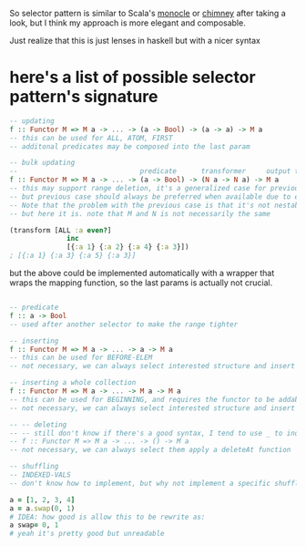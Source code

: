 So selector pattern is similar to Scala's [monocle](https://www.optics.dev/Monocle/) or [chimney](https://github.com/scalalandio/chimney) after taking a look, but I think my approach is more elegant and composable.

Just realize that this is just lenses in haskell but with a nicer syntax

# here's a list of possible selector pattern's signature

```haskell
-- updating
f :: Functor M => M a -> ... -> (a -> Bool) -> (a -> a) -> M a
-- this can be used for ALL, ATOM, FIRST
-- additonal predicates may be composed into the last param

-- bulk updating
--                              predicate      transformer     output type
f :: Functor M => M a -> ... -> (a -> Bool) -> (N a -> N a) -> M a
-- this may support range deletion, it's a generalized case for previous case, 
-- but previous case should always be preferred when available due to efficiency
-- Note that the problem with the previous case is that it's not nestable.
-- but here it is. note that M and N is not necessarily the same

```
```clojure
(transform [ALL :a even?]
              inc
              [{:a 1} {:a 2} {:a 4} {:a 3}])
; [{:a 1} {:a 3} {:a 5} {:a 3}]
```
but the above could be implemented automatically with a wrapper that wraps the mapping function, so the last params is actually not crucial.

```haskell

-- predicate 
f :: a -> Bool
-- used after another selector to make the range tighter

-- inserting
f :: Functor M => M a -> ... -> a -> M a
-- this can be used for BEFORE-ELEM
-- not necessary, we can always select interested structure and insert 

-- inserting a whole collection
f :: Functor M => M a -> ... -> M a -> M a
-- this can be used for BEGINNING, and requires the functor to be addable
-- not necessary, we can always select interested structure and insert 

-- -- deleting
-- -- still don't know if there's a good syntax, I tend to use _ to indicating the value should be dropped
-- f :: Functor M => M a -> ... -> () -> M a
-- not necessary, we can always select them apply a deleteAt function

-- shuffling
-- INDEXED-VALS
-- don't know how to implement, but why not implement a specific shuffle function?  
```
```ruby
a = [1, 2, 3, 4]
a = a.swap(0, 1)
# IDEA: how good is allow this to be rewrite as:
a swap= 0, 1
# yeah it's pretty good but unreadable
```
